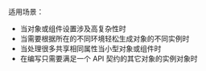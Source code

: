 适用场景：
- 当对象或组件设置涉及高复杂性时
- 当需要根据所在的不同环境轻松生成对象的不同实例时
- 当处理很多共享相同属性当小型对象或组件时
- 在编写只需要满足一个 API 契约的其它对象的实例对象时

